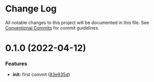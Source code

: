 # Change Log

All notable changes to this project will be documented in this file.
See [Conventional Commits](https://conventionalcommits.org) for commit guidelines.

# 0.1.0 (2022-04-12)


### Features

* **init:** first commit ([83e935d](https://github.com/techiediaries/angularmonorepo/commit/83e935da04b976731a3df50d8fbff20931243456))

